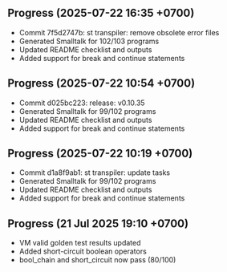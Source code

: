 ## Progress (2025-07-22 16:35 +0700)
- Commit 7f5d2747b: st transpiler: remove obsolete error files
- Generated Smalltalk for 102/103 programs
- Updated README checklist and outputs
- Added support for break and continue statements

## Progress (2025-07-22 10:54 +0700)
- Commit d025bc223: release: v0.10.35
- Generated Smalltalk for 99/102 programs
- Updated README checklist and outputs
- Added support for break and continue statements
## Progress (2025-07-22 10:19 +0700)
- Commit d1a8f9ab1: st transpiler: update tasks
- Generated Smalltalk for 99/102 programs
- Updated README checklist and outputs
- Added support for break and continue statements
## Progress (21 Jul 2025 19:10 +0700)
- VM valid golden test results updated
- Added short-circuit boolean operators
- bool_chain and short_circuit now pass (80/100)
